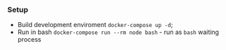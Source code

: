 ### Setup
* Build development enviroment `docker-compose up -d`;
* Run in bash `docker-compose run --rm node bash` - run as `bash` waiting process